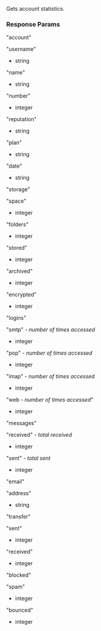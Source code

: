 Gets account statistics.

### Response Params

"account"

 "username"

 - string

 "name"

 - string

 "number"

 - integer

 "reputation"

 - string

 "plan"

 - string

 "date"

 - string

"storage"

 "space"

 - integer

 "folders"

 - integer

 "stored"

 - integer

 "archived"

 - integer

 "encrypted"

 - integer

"logins"

 "smtp" - *number of times accessed*

 - integer

 "pop" - *number of times accessed*

 - integer

 "imap" - *number of times accessed*

 - integer

 "web - *number of times accessed*"

 - integer

"messages"

 "received" - *total received*

 - integer

 "sent" - *total sent*

 - integer

"email"

 "address"

 - string

"transfer"

 "sent"

 - integer

 "received"

 - integer

"blocked"

 "spam"

 - integer

 "bounced"

 - integer
